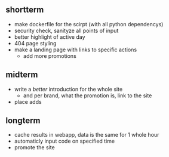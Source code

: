## shortterm

* make dockerfile for the scirpt (with all python dependencys)
* security check, sanityze all points of input
* better highlight of active day
* 404 page styling
* make a landing page with links to specific actions
    * add more promotions

## midterm

* write a *better* introduction for the whole site
    * and per brand, what the promotion is, link to the site
* place adds

## longterm

* cache results in webapp, data is the same for 1 whole hour
* automaticly input code on specified time
* promote the site
